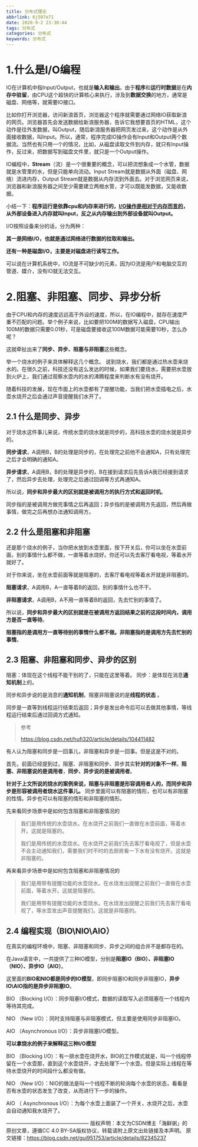 ```yaml
---
title: 分布式理论
abbrlink: 6j507e71
date: 2020-9-2 23:30:44
tags: 分布式
categories: 分布式
keywords: 分布式
---
```

# 1.什么是I/O编程

IO在计算机中指Input/Output，也就是**输入和输出**。由于**程序**和**运行时数据**是在**内存中驻留**，由CPU这个超快的计算核心来执行，涉及到**数据交换**的地方，通常是磁盘、网络等，就需要IO接口。

比如你打开浏览器，访问新浪首页，浏览器这个程序就需要通过网络IO获取新浪的网页。浏览器首先会发送数据给新浪服务器，告诉它我想要首页的HTML，这个动作是往外发数据，叫Output，随后新浪服务器把网页发过来，这个动作是从外面接收数据，叫Input。所以，通常，程序完成IO操作会有Input和Output两个数据流。当然也有只用一个的情况，比如，从磁盘读取文件到内存，就只有Input操作，反过来，把数据写到磁盘文件里，就只是一个Output操作。

IO编程中，**Stream**（流）是一个很重要的概念，可以把流想象成一个水管，数据就是水管里的水，但是只能单向流动。Input Stream就是数据从外面（磁盘、网络）流进内存，Output Stream就是数据从内存流到外面去。对于浏览网页来说，浏览器和新浪服务器之间至少需要建立两根水管，才可以既能发数据，又能收数据。

小结一下：**程序运行是依靠cpu和内存来进行的，<u>I/O操作是相对于内存而言的</u>，从外部设备进入内存就叫Input，反之从内存输出到外部设备就叫Output。**

I/O按照设备来分的话，分为两种：

**其一是网络I/O，也就是通过网络进行数据的拉取和输出。**

**还有一种是磁盘I/O，主要是对磁盘进行读写工作。**



可以说在计算机系统中，IO流是不可缺少的元素，因为IO流是用户和电脑交互的管道、媒介，没有IO就无法交互。



# 2.阻塞、非阻塞、同步、异步分析

由于CPU和内存的速度远远高于外设的速度，所以，在IO编程中，就存在速度严重不匹配的问题。举个例子来说，比如要把100M的数据写入磁盘，CPU输出100M的数据只需要0.01秒，可是磁盘要接收这100M数据可能需要10秒，怎么办呢？

这就牵扯出来了**同步、异步、阻塞与非阻塞**这些概念。

举一个烧水的例子来具体解释这几个概念。
说到烧水，我们都是通过热水壶来烧水的。在很久之前，科技还没有这么发达的时候，如果我们要烧水，需要把水壶放到火炉上，我们通过观察水壶内的水的沸腾程度来判断水有没有烧开。

随着科技的发展，现在市面上的水壶都有了提醒功能，当我们把水壶插电之后，水壶水烧开之后会通过声音提醒我们水开了。



## 2.1 什么是同步、异步

对于烧水这件事儿来说，传统水壶的烧水就是同步的，高科技水壶的烧水就是异步的。

**同步请求**，A调用B，B的处理是同步的，在处理完之前他不会通知A，只有处理完之后才会明确的通知A。

**异步请求**，A调用B，B的处理是异步的，B在接到请求后先告诉A我已经接到请求了，然后异步去处理，处理完之后通过回调等方式再通知A。

所以说，**同步和异步最大的区别就是被调用方的执行方式和返回时机**。

同步指的是被调用方做完事情之后再返回；异步指的是被调用方先返回，然后再做事情，做完之后再想办法通知调用方。



## 2.2 什么是阻塞和非阻塞

还是那个烧水的例子，当你把水放到水壶里面，按下开关后，你可以坐在水壶前面，别的事情什么都不做，一直等着水烧好。你还可以先去客厅看电视，等着水开就好了。

对于你来说，坐在水壶前面等就是阻塞的，去客厅看电视等着水开就是非阻塞的。

**阻塞请求**，A调用B，A一直等着B的返回，别的事情什么也不干。

**非阻塞请求**，A调用B，A不用一直等着B的返回，先去忙别的事情了。

所以说，**同步和异步最大的区别就是在被调用方返回结果之前的这段时间内，调用方是否一直等待**。

**阻塞指的是调用方一直等待别的事情什么都不做。非阻塞指的是调用方先去忙别的事情**。



## 2.3 阻塞、非阻塞和同步、异步的区别

阻塞：体现在这个线程不能干别的了，只能在这里等着。
同步：是体现在消息**通知机制**上的。



同步和异步说的是消息的**通知机制**，阻塞非阻塞说的是**线程的状态** 。



同步是一直等到线程运行结束后返回；异步是发出命令后可以去做其他事情，等线程运行结束后通过回调方式通知。

> 参考
>
> https://blog.csdn.net/hufi320/article/details/104411482





有人认为阻塞和同步是一回事儿，非阻塞和异步是一回事。但是这是不对的。

首先，前面已经提到过，阻塞、非阻塞和同步、异步其实**针对的对象不一样**。**阻塞、非阻塞说的是调用者**，**同步、异步说的是被调用者**。

**针对于上文所说的烧水的案例来说，阻塞与非阻塞是形容调用者人的，而同步和异步是形容被调用者烧水这件事儿。**
同步里面可以有阻塞的情形，也可以有非阻塞的性情。异步也可以有阻塞的情形和非阻塞的情形。 



先来看同步场景中是如何包含阻塞和非阻塞情况的

> 我们是用传统的水壶烧水。在水烧开之前我们一直做在水壶前面，等着水开。这就是阻塞的。
>
> 我们是用传统的水壶烧水。在水烧开之前我们先去客厅看电视了，但是水壶不会主动通知我们，需要我们时不时的去厨房看一下水有没有烧开。这就是非阻塞的。
>



再来看异步场景中是如何包含阻塞和非阻塞情况的

> 我们是用带有提醒功能的水壶烧水。在水烧发出提醒之前我们一直做在水壶前面，等着水开。这就是阻塞的。
>
> 我们是用带有提醒功能的水壶烧水。在水烧发出提醒之前我们先去客厅看电视了，等水壶发出声音提醒我们。这就是非阻塞的。



## 2.4 编程实现（BIO\NIO\AIO）

在真实的编程环境中，阻塞、非阻塞和同步、异步之间的组合并不是都存在的。

在Java语言中，一共提供了三种IO模型，分别是**阻塞IO（BIO）、非阻塞IO（NIO）、异步IO（AIO）**。

这里面的**BIO和NIO都是同步的IO模型**，即同步阻塞IO和同步非阻塞IO，**异步IO\AIO指的是异步非阻塞IO**。

BIO （Blocking I/O）：同步阻塞I/O模式，数据的读取写入必须阻塞在一个线程内等待其完成。

NIO （New I/O）：同时支持阻塞与非阻塞模式，但主要是使用同步非阻塞IO。

AIO （Asynchronous I/O）：异步非阻塞I/O模型。



**可以拿烧水的例子来解释这三种I/O模型**

BIO （Blocking I/O）：有一排水壶在烧开水，BIO的工作模式就是，叫一个线程停留在一个水壶那，直到这个水壶烧开，才去处理下一个水壶。但是实际上线程在等待水壶烧开的时间段什么都没有做。

NIO （New I/O）：NIO的做法是叫一个线程不断的轮询每个水壶的状态，看看是否有水壶的状态发生了改变，从而进行下一步的操作。

AIO （ Asynchronous I/O）：为每个水壶上面装了一个开关，水烧开之后，水壶会自动通知我水烧开了。



————————————————
版权声明：本文为CSDN博主「海鲜粥」的原创文章，遵循CC 4.0 BY-SA版权协议，转载请附上原文出处链接及本声明。
原文链接：https://blog.csdn.net/gui951753/article/details/82345237